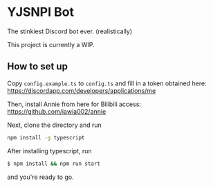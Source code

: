 # YJSNPI Bot

The stinkiest Discord bot ever. (realistically)

This project is currently a WIP.

## How to set up

Copy `config.example.ts` to `config.ts` and fill in a token obtained here:
<https://discordapp.com/developers/applications/me>

Then, install Annie from here for Bilibili access:
<https://github.com/iawia002/annie>

Next, clone the directory and run

```bash
npm install -g typescript
```

After installing typescript, run

```bash
$ npm install && npm run start
```

and you're ready to go.
